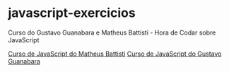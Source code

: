# javascript-exercicios
 Curso do Gustavo Guanabara e Matheus Battisti - Hora de Codar sobre JavaScript


 [Curso de JavaScript do Matheus Battisti](https://www.youtube.com/playlist?list=PLnDvRpP8BneysKU8KivhnrVaKpILD3gZ6)
 [Curso de JavaScript do Gustavo Guanabara](https://www.cursoemvideo.com/curso/javascript/)
